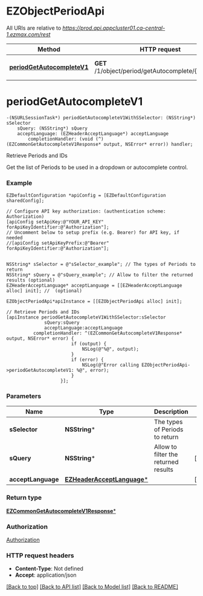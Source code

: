 # EZObjectPeriodApi

All URIs are relative to *https://prod.api.appcluster01.ca-central-1.ezmax.com/rest*

Method | HTTP request | Description
------------- | ------------- | -------------
[**periodGetAutocompleteV1**](EZObjectPeriodApi.md#periodgetautocompletev1) | **GET** /1/object/period/getAutocomplete/{sSelector} | Retrieve Periods and IDs


# **periodGetAutocompleteV1**
```objc
-(NSURLSessionTask*) periodGetAutocompleteV1WithSSelector: (NSString*) sSelector
    sQuery: (NSString*) sQuery
    acceptLanguage: (EZHeaderAcceptLanguage*) acceptLanguage
        completionHandler: (void (^)(EZCommonGetAutocompleteV1Response* output, NSError* error)) handler;
```

Retrieve Periods and IDs

Get the list of Periods to be used in a dropdown or autocomplete control.

### Example
```objc
EZDefaultConfiguration *apiConfig = [EZDefaultConfiguration sharedConfig];

// Configure API key authorization: (authentication scheme: Authorization)
[apiConfig setApiKey:@"YOUR_API_KEY" forApiKeyIdentifier:@"Authorization"];
// Uncomment below to setup prefix (e.g. Bearer) for API key, if needed
//[apiConfig setApiKeyPrefix:@"Bearer" forApiKeyIdentifier:@"Authorization"];


NSString* sSelector = @"sSelector_example"; // The types of Periods to return
NSString* sQuery = @"sQuery_example"; // Allow to filter the returned results (optional)
EZHeaderAcceptLanguage* acceptLanguage = [[EZHeaderAcceptLanguage alloc] init]; //  (optional)

EZObjectPeriodApi*apiInstance = [[EZObjectPeriodApi alloc] init];

// Retrieve Periods and IDs
[apiInstance periodGetAutocompleteV1WithSSelector:sSelector
              sQuery:sQuery
              acceptLanguage:acceptLanguage
          completionHandler: ^(EZCommonGetAutocompleteV1Response* output, NSError* error) {
                        if (output) {
                            NSLog(@"%@", output);
                        }
                        if (error) {
                            NSLog(@"Error calling EZObjectPeriodApi->periodGetAutocompleteV1: %@", error);
                        }
                    }];
```

### Parameters

Name | Type | Description  | Notes
------------- | ------------- | ------------- | -------------
 **sSelector** | **NSString***| The types of Periods to return | 
 **sQuery** | **NSString***| Allow to filter the returned results | [optional] 
 **acceptLanguage** | [**EZHeaderAcceptLanguage***](.md)|  | [optional] 

### Return type

[**EZCommonGetAutocompleteV1Response***](EZCommonGetAutocompleteV1Response.md)

### Authorization

[Authorization](../README.md#Authorization)

### HTTP request headers

 - **Content-Type**: Not defined
 - **Accept**: application/json

[[Back to top]](#) [[Back to API list]](../README.md#documentation-for-api-endpoints) [[Back to Model list]](../README.md#documentation-for-models) [[Back to README]](../README.md)

